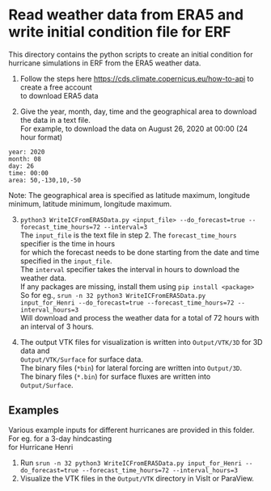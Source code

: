 # Read weather data from ERA5 and write initial condition file for ERF

This directory contains the python scripts to create an initial condition for hurricane simulations in ERF from the ERA5 weather data.

1. Follow the steps here https://cds.climate.copernicus.eu/how-to-api to create a free account   
   to download ERA5 data

2. Give the year, month, day, time and the geographical area to download the data in a text file.  
For example, to download the data on August 26, 2020 at 00:00 (24 hour format)
```
year: 2020
month: 08
day: 26
time: 00:00
area: 50,-130,10,-50
```
Note: The geographical area is specified as latitude maximum, longitude minimum, latitude minimum, longitude maximum.

3. `python3 WriteICFromERA5Data.py <input_file> --do_forecast=true --forecast_time_hours=72 --interval=3`      
The `input_file` is the text file in step 2. The `forecast_time_hours` specifier is the time in hours   
for which the forecast needs to be done starting from the date and time specified in the `input_file`.   
The `interval` specifier takes the interval in hours to download the weather data.   
If any packages are missing, install them using `pip install <package>`  
So for eg., 
`srun -n 32 python3 WriteICFromERA5Data.py input_for_Henri --do_forecast=true --forecast_time_hours=72 --interval_hours=3`  
Will download and process the weather data for a total of 72 hours with an interval of 3 hours.   

4. The output VTK files for visualization is written into  `Output/VTK/3D` for 3D data and   
`Output/VTK/Surface` for surface data.  
The binary files (`*bin`) for lateral forcing are written into `Output/3D`.   
The binary files (`*.bin`) for surface fluxes are written into `Output/Surface`.  

## Examples

Various example inputs for different hurricanes are provided in this folder. For eg. for a 3-day hindcasting  
for Hurricane Henri

1. Run `srun -n 32 python3 WriteICFromERA5Data.py input_for_Henri --do_forecast=true --forecast_time_hours=72 --interval_hours=3`
2. Visualize the VTK files in the `Output/VTK` directory in VisIt or ParaView.

